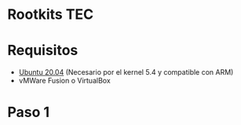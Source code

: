 # Rootkits TEC

# Requisitos

- [Ubuntu 20.04](https://cdimage.ubuntu.com/ubuntu/releases/20.04/release/) (Necesario por el kernel 5.4 y compatible con ARM)
- vMWare Fusion o VirtualBox

# Paso 1